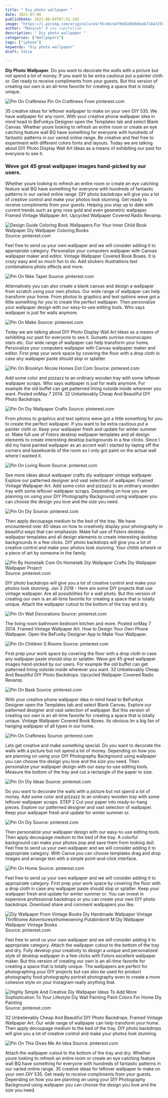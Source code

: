 ```yaml
---
title: " Diy photo wallpaper "
date: 2021-07-08
publishDate: 2021-06-04T07:31:24Z
image: "https://i.pinimg.com/originals/e4/f0/e8/e4f0e8100db0aeb718a7256a06d07679.jpg"
author: "Manicus" # use capitalize
description: " Diy photo wallpaper "
categories: ["Wallpapers"]
tags: ["iphone"]
keywords: "Diy photo wallpaper"
draft: false

---
```



**Diy Photo Wallpaper**. Do you want to decorate the walls with a picture but not spend a lot of money. If you want to be extra cautious put a painter cloth or. Get ready to receive compliments from your guests. But this version of creating our own is an all-time favorite for creating a space that is totally unique.

![Pin On Craftiness](https://i.pinimg.com/originals/62/4a/d0/624ad07cabbc71886bcac9c5b178ad5b.jpg "Pin On Craftiness")
Pin On Craftiness From pinterest.com


35 creative ideas for leftover wallpaper to make on your own DIY 535. We have wallpaper for any room. With your creative phone wallpaper idea in mind head to BeFunkys Designer open the Templates tab and select Blank Canvas. Whether youre looking to refresh an entire room or create an eye catching feature wall BQ have something for everyone with hundreds of fantastic patterns in our varied online range. Be creative and feel free to experiment with different colors fonts and layouts. Today we are talking about DIY Photo Display Wall Art Ideas as a means of exhibiting our past for everyone to see it.

### Weve got 45 great wallpaper images hand-picked by our users.

Whether youre looking to refresh an entire room or create an eye catching feature wall BQ have something for everyone with hundreds of fantastic patterns in our varied online range. DIY photo backdrops will give you a lot of creative control and make your photos look stunning. Get ready to receive compliments from your guests. Helping you stay up to date with current trends such as grey rose gold and even geometric wallpaper. Framed Vintage Wallpaper Art. Upcycled Wallpaper Covered Radio Revamp.


![Design Guide Coloring Book Wallpapers For Your Inner Child Book Wallpaper Diy Wallpaper Coloring Books](https://i.pinimg.com/originals/7c/25/c8/7c25c8264ee832135affb56f21046cc5.jpg "Design Guide Coloring Book Wallpapers For Your Inner Child Book Wallpaper Diy Wallpaper Coloring Books")
Source: pinterest.com

Feel free to send us your own wallpaper and we will consider adding it to appropriate category. Personalize your computers wallpaper with Canvas wallpaper maker and editor. Vintage Wallpaper Covered Book Boxes. It is crazy easy and so much fun to do. Add stickers illustrations text combinations photo effects and more.

![Pin On Nike Tapet](https://i.pinimg.com/originals/31/13/f0/3113f00e983b2fe943d116e8e06f0612.jpg "Pin On Nike Tapet")
Source: pinterest.com

Alternatively you can also create a blank canvas and design a wallpaper from scratch using your own photos. Our wide range of wallpaper can help transform your home. From photos to graphics and text options weve got a little something for you to create the perfect wallpaper. Then personalize your wallpaper design with our easy-to-use editing tools. Who says wallpaper is just for walls anymore.

![Pin On Make](https://i.pinimg.com/originals/8f/ec/6a/8fec6a228da42a1f095d8deda6eb0810.jpg "Pin On Make")
Source: pinterest.com

Today we are talking about DIY Photo Display Wall Art Ideas as a means of exhibiting our past for everyone to see it. Sunsets sunrise moonscapes stars etc. Our wide range of wallpaper can help transform your home. Personalize your computers wallpaper with Canvas wallpaper maker and editor. First prep your work space by covering the floor with a drop cloth in case any wallpaper paste should slop or splatter.

![Pin On Brooklyn Nicole Homes Dot Com](https://i.pinimg.com/originals/a2/91/04/a291048fa82db5778690bb76702d6fbc.jpg "Pin On Brooklyn Nicole Homes Dot Com")
Source: pinterest.com

Add some color and pizzazz to an ordinary wooden tray with some leftover wallpaper scraps. Who says wallpaper is just for walls anymore. For example the old buffet can get patterned lining outside inside wherever you want. Posted onMay 7 2014. 32 Unbelievably Cheap And Beautiful DIY Photo Backdrops.

![Pin On Diy Wallpaper Crafts](https://i.pinimg.com/originals/1a/96/57/1a96576f7c921722a7974af420659a85.png "Pin On Diy Wallpaper Crafts")
Source: pinterest.com

From photos to graphics and text options weve got a little something for you to create the perfect wallpaper. If you want to be extra cautious put a painter cloth or. Keep your wallpaper fresh and update for winter summer or. Make full use of Fotors desktop wallpaper templates and all design elements to create interesting desktop backgrounds in a few clicks. Since I did my hand painted wallpaper as an accent wall I started by taping off the corners and baseboards of the room so I only got paint on the actual wall where I wanted it.

![Pin On Living Room](https://i.pinimg.com/originals/30/58/8f/30588fd0460005361016ae1516eb69f5.jpg "Pin On Living Room")
Source: pinterest.com

See more ideas about wallpaper crafts diy wallpaper vintage wallpaper. Explore our patterned designer and vast selection of wallpaper. Framed Vintage Wallpaper Art. Add some color and pizzazz to an ordinary wooden tray with some leftover wallpaper scraps. Depending on how you are planning on using your DIY Photography Background using wallpaper you can choose the design you love and the size you need.

![Pin On Diy](https://i.pinimg.com/originals/43/e8/7e/43e87eaf30ccc23d2e1f40c6bc08d78a.png "Pin On Diy")
Source: pinterest.com

Then apply decoupage medium to the bed of the tray. We have encountered over 40 ideas on how to creatively display your photography in beautiful ways that can emphasize. Make full use of Fotors desktop wallpaper templates and all design elements to create interesting desktop backgrounds in a few clicks. DIY photo backdrops will give you a lot of creative control and make your photos look stunning. Your childs artwork or a piece of art by someone in the family.

![Pin By Hometalk Com On Hometalk Diy Wallpaper Crafts Diy Wallpaper Wallpaper Project](https://i.pinimg.com/originals/22/64/07/2264077db7e880439d9cea91eda60753.jpg "Pin By Hometalk Com On Hometalk Diy Wallpaper Crafts Diy Wallpaper Wallpaper Project")
Source: pinterest.com

DIY photo backdrops will give you a lot of creative control and make your photos look stunning. Jan 3 2018 - Here are some DIY projects that use vintage wallpaper. Are all possibilities for a wall photo. But this version of creating our own is an all-time favorite for creating a space that is totally unique. Attach the wallpaper cutout to the bottom of the tray and dry.

![Pin On Wall Decorations](https://i.pinimg.com/564x/09/dd/f7/09ddf78dabfdb76d2ef627190ec0f6e1.jpg "Pin On Wall Decorations")
Source: pinterest.com

The living room bathroom bedroom kitchen and more. Posted onMay 7 2014. Framed Vintage Wallpaper Art. How to Design Your Own Phone Wallpaper. Open the BeFunky Designer App to Make Your Wallpaper.

![Pin On Children S Rooms](https://i.pinimg.com/originals/e0/73/3b/e0733b043a4875572136717bec50cf6a.jpg "Pin On Children S Rooms")
Source: pinterest.com

First prep your work space by covering the floor with a drop cloth in case any wallpaper paste should slop or splatter. Weve got 45 great wallpaper images hand-picked by our users. For example the old buffet can get patterned lining outside inside wherever you want. 32 Unbelievably Cheap And Beautiful DIY Photo Backdrops. Upcycled Wallpaper Covered Radio Revamp.

![Pin On Bask](https://i.pinimg.com/originals/ef/52/cd/ef52cde030a68468be0ab00435596077.jpg "Pin On Bask")
Source: pinterest.com

With your creative phone wallpaper idea in mind head to BeFunkys Designer open the Templates tab and select Blank Canvas. Explore our patterned designer and vast selection of wallpaper. But this version of creating our own is an all-time favorite for creating a space that is totally unique. Vintage Wallpaper Covered Book Boxes. Its obvious Im a big fan of hanging wallpaper of all types in our home.

![Pin On Craftiness](https://i.pinimg.com/originals/62/4a/d0/624ad07cabbc71886bcac9c5b178ad5b.jpg "Pin On Craftiness")
Source: pinterest.com

Lets get creative and make something special. Do you want to decorate the walls with a picture but not spend a lot of money. Depending on how you are planning on using your DIY Photography Background using wallpaper you can choose the design you love and the size you need. Then personalize your wallpaper design with our easy-to-use editing tools. Measure the bottom of the tray and cut a rectangle of the paper to size.

![Pin On Diy Ideas](https://i.pinimg.com/originals/eb/66/20/eb6620fa3470d92d91a8762d664d9d14.jpg "Pin On Diy Ideas")
Source: pinterest.com

Do you want to decorate the walls with a picture but not spend a lot of money. Add some color and pizzazz to an ordinary wooden tray with some leftover wallpaper scraps. STEP 2 Cut your paper into ready-to-hang pieces. Explore our patterned designer and vast selection of wallpaper. Keep your wallpaper fresh and update for winter summer or.

![Pin On Diy](https://i.pinimg.com/originals/2f/f9/b6/2ff9b6f63d5174113ea42d350ca75c2b.jpg "Pin On Diy")
Source: pinterest.com

Then personalize your wallpaper design with our easy-to-use editing tools. Then apply decoupage medium to the bed of the tray. A colorful background can make your photos pop and save them from looking dull. Feel free to send us your own wallpaper and we will consider adding it to appropriate category. With Canva you can choose templates drag and drop images and arrange text with a simple point-and-click interface.

![Pin On Home](https://i.pinimg.com/originals/fe/32/8f/fe328f0c286c87148a1033c41a2eb01f.jpg "Pin On Home")
Source: pinterest.com

Feel free to send us your own wallpaper and we will consider adding it to appropriate category. First prep your work space by covering the floor with a drop cloth in case any wallpaper paste should slop or splatter. Keep your wallpaper fresh and update for winter summer or. You can invest in expensive professional backdrops or you can create your own DIY photo backdrops. Download share and comment wallpapers you like.

![Diy Wallpaper From Vintage Books Diy Handmade Wallpaper Vintage Thrifthome Adventuresinhomeowning Putabirdonit M Diy Wallpaper Wallpaper Vintage Books](https://i.pinimg.com/originals/07/cb/d6/07cbd627c4063490a7e18f4bc07646b8.jpg "Diy Wallpaper From Vintage Books Diy Handmade Wallpaper Vintage Thrifthome Adventuresinhomeowning Putabirdonit M Diy Wallpaper Wallpaper Vintage Books")
Source: pinterest.com

Feel free to send us your own wallpaper and we will consider adding it to appropriate category. Attach the wallpaper cutout to the bottom of the tray and dry. Fully develop your creativity to design a unique and personalized style of desktop wallpaper in a few clicks with Fotors excellent wallpaper maker. But this version of creating our own is an all-time favorite for creating a space that is totally unique. The wallpapers are perfect for photographing your DIY projects but can also be used for product photography food photography portrait photography even to create a more cohesive style on your Instagram really anything that.

![Highly Simple And Creative Diy Wallpaper Ideas To Add More Sophistication To Your Lifestyle Diy Wall Painting Paint Colors For Home Diy Painting](https://i.pinimg.com/736x/27/c1/9d/27c19d38d9aca37faaca27d0c5fa98e6.jpg "Highly Simple And Creative Diy Wallpaper Ideas To Add More Sophistication To Your Lifestyle Diy Wall Painting Paint Colors For Home Diy Painting")
Source: pinterest.com

32 Unbelievably Cheap And Beautiful DIY Photo Backdrops. Framed Vintage Wallpaper Art. Our wide range of wallpaper can help transform your home. Then apply decoupage medium to the bed of the tray. DIY photo backdrops will give you a lot of creative control and make your photos look stunning.

![Pin On This Gives Me An Idea](https://i.pinimg.com/originals/e4/f0/e8/e4f0e8100db0aeb718a7256a06d07679.jpg "Pin On This Gives Me An Idea")
Source: pinterest.com

Attach the wallpaper cutout to the bottom of the tray and dry. Whether youre looking to refresh an entire room or create an eye catching feature wall BQ have something for everyone with hundreds of fantastic patterns in our varied online range. 35 creative ideas for leftover wallpaper to make on your own DIY 535. Get ready to receive compliments from your guests. Depending on how you are planning on using your DIY Photography Background using wallpaper you can choose the design you love and the size you need.

